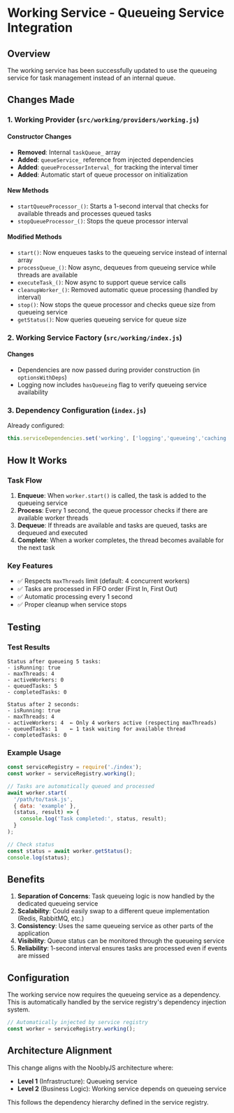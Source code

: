 # Working Service - Queueing Service Integration

## Overview
The working service has been successfully updated to use the queueing service for task management instead of an internal queue.

## Changes Made

### 1. Working Provider (`src/working/providers/working.js`)

#### Constructor Changes
- **Removed**: Internal `taskQueue_` array
- **Added**: `queueService_` reference from injected dependencies
- **Added**: `queueProcessorInterval_` for tracking the interval timer
- **Added**: Automatic start of queue processor on initialization

#### New Methods
- `startQueueProcessor_()`: Starts a 1-second interval that checks for available threads and processes queued tasks
- `stopQueueProcessor_()`: Stops the queue processor interval

#### Modified Methods
- `start()`: Now enqueues tasks to the queueing service instead of internal array
- `processQueue_()`: Now async, dequeues from queueing service while threads are available
- `executeTask_()`: Now async to support queue service calls
- `cleanupWorker_()`: Removed automatic queue processing (handled by interval)
- `stop()`: Now stops the queue processor and checks queue size from queueing service
- `getStatus()`: Now queries queueing service for queue size

### 2. Working Service Factory (`src/working/index.js`)

#### Changes
- Dependencies are now passed during provider construction (in `optionsWithDeps`)
- Logging now includes `hasQueueing` flag to verify queueing service availability

### 3. Dependency Configuration (`index.js`)

Already configured:
```javascript
this.serviceDependencies.set('working', ['logging','queueing','caching']);
```

## How It Works

### Task Flow
1. **Enqueue**: When `worker.start()` is called, the task is added to the queueing service
2. **Process**: Every 1 second, the queue processor checks if there are available worker threads
3. **Dequeue**: If threads are available and tasks are queued, tasks are dequeued and executed
4. **Complete**: When a worker completes, the thread becomes available for the next task

### Key Features
- ✅ Respects `maxThreads` limit (default: 4 concurrent workers)
- ✅ Tasks are processed in FIFO order (First In, First Out)
- ✅ Automatic processing every 1 second
- ✅ Proper cleanup when service stops

## Testing

### Test Results
```
Status after queueing 5 tasks:
- isRunning: true
- maxThreads: 4
- activeWorkers: 0
- queuedTasks: 5
- completedTasks: 0

Status after 2 seconds:
- isRunning: true
- maxThreads: 4
- activeWorkers: 4  ← Only 4 workers active (respecting maxThreads)
- queuedTasks: 1    ← 1 task waiting for available thread
- completedTasks: 0
```

### Example Usage
```javascript
const serviceRegistry = require('./index');
const worker = serviceRegistry.working();

// Tasks are automatically queued and processed
await worker.start(
  '/path/to/task.js',
  { data: 'example' },
  (status, result) => {
    console.log('Task completed:', status, result);
  }
);

// Check status
const status = await worker.getStatus();
console.log(status);
```

## Benefits

1. **Separation of Concerns**: Task queueing logic is now handled by the dedicated queueing service
2. **Scalability**: Could easily swap to a different queue implementation (Redis, RabbitMQ, etc.)
3. **Consistency**: Uses the same queueing service as other parts of the application
4. **Visibility**: Queue status can be monitored through the queueing service
5. **Reliability**: 1-second interval ensures tasks are processed even if events are missed

## Configuration

The working service now requires the queueing service as a dependency. This is automatically handled by the service registry's dependency injection system.

```javascript
// Automatically injected by service registry
const worker = serviceRegistry.working();
```

## Architecture Alignment

This change aligns with the NooblyJS architecture where:
- **Level 1** (Infrastructure): Queueing service
- **Level 2** (Business Logic): Working service depends on queueing service

This follows the dependency hierarchy defined in the service registry.
